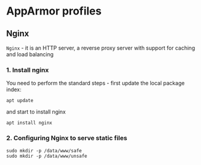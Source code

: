 # AppArmor profiles

## Nginx

```Nginx``` - it is an HTTP server, a reverse proxy server with support for caching and load balancing

### 1. Install nginx

You need to perform the standard steps - first update the local package index:

```
apt update
```

and start to install nginx

```
apt install nginx
```

### 2. Configuring Nginx to serve static files

```
sudo mkdir -p /data/www/safe
sudo mkdir -p /data/www/unsafe
```
